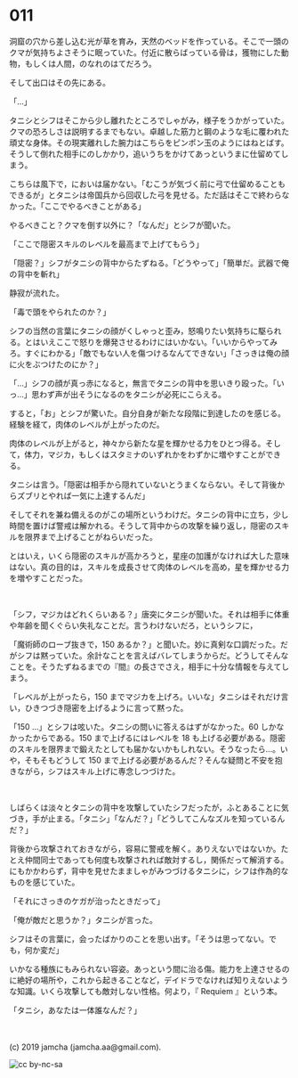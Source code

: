 

# 011

洞窟の穴から差し込む光が草を育み，天然のベッドを作っている。そこで一頭のクマが気持ちよさそうに眠っていた。付近に散らばっている骨は，獲物にした動物，もしくは人間，のなれのはてだろう。

そして出口はその先にある。

「…」

タニシとシフはそこから少し離れたところでしゃがみ，様子をうかがっていた。クマの恐ろしさは説明するまでもない。卓越した筋力と鋼のような毛に覆われた頑丈な身体。その現実離れした腕力はこちらをピンポン玉のようにはねとばす。そうして倒れた相手にのしかかり，追いうちをかけてあっというまに仕留めてしまう。

こちらは風下で，においは届かない。「むこうが気づく前に弓で仕留めることもできるが」とタニシは帝国兵から回収した弓を見せる。ただ話はそこで終わらなかった。「ここでやるべきことがある」

やるべきこと？クマを倒す以外に？「なんだ」とシフが聞いた。

「ここで隠密スキルのレベルを最高まで上げてもらう」

「隠密？」シフがタニシの背中からたずねる。「どうやって」「簡単だ。武器で俺の背中を斬れ」

静寂が流れた。

「毒で頭をやられたのか？」

シフの当然の言葉にタニシの顔がくしゃっと歪み，怒鳴りたい気持ちに駆られる。とはいえここで怒りを爆発させるわけにはいかない。「いいからやってみろ。すぐにわかる」「敵でもない人を傷つけるなんてできない」「さっきは俺の顔に火をぶつけたのにか？」

「…」シフの顔が真っ赤になると，無言でタニシの背中を思いきり殴った。「いっ…」思わず声が出そうになるのをタニシが必死にこらえる。

すると，「お」とシフが驚いた。自分自身が新たな段階に到達したのを感じる。経験を経て，肉体のレベルが上がったのだ。

肉体のレベルが上がると，神々から新たな星を輝かせる力をひとつ得る。そして，体力，マジカ，もしくはスタミナのいずれかをわずかに増やすことができる。

タニシは言う。「隠密は相手から隠れていないとうまくならない。そして背後からズブリとやれば一気に上達するんだ」

そしてそれを兼ね備えるのがこの場所というわけだ。タニシの背中に立ち，少し時間を置けば警戒は解かれる。そうして背中からの攻撃を繰り返し，隠密のスキルを限界まで上げることがねらいだった。

とはいえ，いくら隠密のスキルが高かろうと，星座の加護がなければ大した意味はない。真の目的は，スキルを成長させて肉体のレベルを高め，星を輝かせる力を増やすことだった。

<br>

「シフ，マジカはどれくらいある？」唐突にタニシが聞いた。それは相手に体重や年齢を聞くぐらい失礼なことだ。言うわけないだろ，というシフに，

「魔術師のローブ抜きで，150 あるか？」と聞いた。妙に真剣な口調だった。だがシフは黙っていた。余計なことを言えばバレてしまうからだ。どうしてそんなことを。そうたずねるまでの『間』の長さでさえ，相手に十分な情報を与えてしまう。

「レベルが上がったら，150 までマジカを上げろ。いいな」タニシはそれだけ言い，ひきつづき隠密を上げるように言って黙った。

「150 …」とシフは呟いた。タニシの問いに答えるはずがなかった。60 しかなかったからである。150 まで上げるにはレベルを 18 も上げる必要がある。隠密のスキルを限界まで鍛えたとしても届かないかもしれない。そうなったら…。いや，そもそもどうして 150 まで上げる必要があるんだ？そんな疑問と不安を抱きながら，シフはスキル上げに専念しつづけた。

<br>

しばらくは淡々とタニシの背中を攻撃していたシフだったが，ふとあることに気づき，手が止まる。「タニシ」「なんだ？」「どうしてこんなズルを知っているんだ？」

背後から攻撃されておきながら，容易に警戒を解く。ありえないではないか。たとえ仲間同士であっても何度も攻撃されれば敵対するし，関係だって解消する。にもかかわらず，背中を見せたまましゃがみつづけるタニシに，シフは作為的なものを感じていた。

「それにさっきのケガが治ったときだって」

「俺が敵だと思うか？」タニシが言った。

シフはその言葉に，会ったばかりのことを思い出す。「そうは思ってない。でも，何か変だ」

いかなる種族にもみられない容姿。あっという間に治る傷。能力を上達させるのに絶好の場所や，これから起きることなど，デイドラでなければ知りえないような知識。いくら攻撃しても敵対しない性格。何より，『 Requiem 』という本。

「タニシ，あなたは一体誰なんだ？」

<br>
<br>
(c) 2019 jamcha (jamcha.aa@gmail.com).

![cc by-nc-sa](https://i.creativecommons.org/l/by-nc-sa/4.0/88x31.png)


